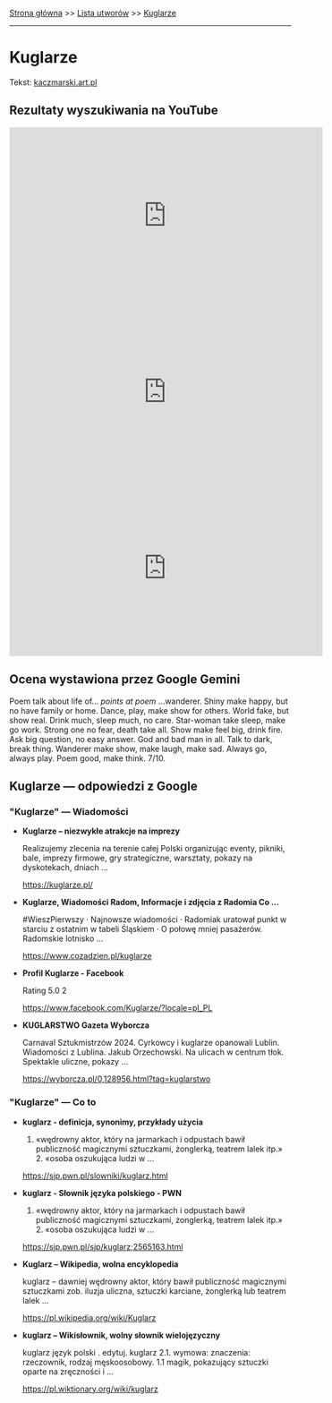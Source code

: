 [Strona główna](../index.md) >> [Lista utworów](../list.md) >> [Kuglarze](239.md)

---

# Kuglarze

Tekst: [kaczmarski.art.pl](https://www.kaczmarski.art.pl/tworczosc/wiersze/kuglarze/)

## Rezultaty wyszukiwania na YouTube

<iframe width="560" height="315" src="https://www.youtube.com/embed/hR7oFlXgFzo?si=IdontcarewhotheIRSsendsImnotpayingtaxes" title="YouTube video player" frameborder="0" allow="accelerometer; autoplay; clipboard-write; encrypted-media; gyroscope; picture-in-picture; web-share" referrerpolicy="strict-origin-when-cross-origin" allowfullscreen></iframe>

<iframe width="560" height="315" src="https://www.youtube.com/embed/Bv-gFfVuo7A?si=IdontcarewhotheIRSsendsImnotpayingtaxes" title="YouTube video player" frameborder="0" allow="accelerometer; autoplay; clipboard-write; encrypted-media; gyroscope; picture-in-picture; web-share" referrerpolicy="strict-origin-when-cross-origin" allowfullscreen></iframe>

<iframe width="560" height="315" src="https://www.youtube.com/embed/GXAEIPoxNew?si=IdontcarewhotheIRSsendsImnotpayingtaxes" title="YouTube video player" frameborder="0" allow="accelerometer; autoplay; clipboard-write; encrypted-media; gyroscope; picture-in-picture; web-share" referrerpolicy="strict-origin-when-cross-origin" allowfullscreen></iframe>

## Ocena wystawiona przez Google Gemini

Poem talk about life of... *points at poem* ...wanderer. Shiny make happy, but no have family or home. Dance, play, make show for others. World fake, but show real. Drink much, sleep much, no care. Star-woman take sleep, make go work. Strong one no fear, death take all. Show make feel big, drink fire. Ask big question, no easy answer. God and bad man in all. Talk to dark, break thing. Wanderer make show, make laugh, make sad. Always go, always play. Poem good, make think. 7/10.


## Kuglarze — odpowiedzi z Google

### "Kuglarze" — Wiadomości

- **Kuglarze – niezwykłe atrakcje na imprezy**

    Realizujemy zlecenia na terenie całej Polski organizując eventy, pikniki, bale, imprezy firmowe, gry strategiczne, warsztaty, pokazy na dyskotekach, dniach ... 

   <https://kuglarze.pl/>
- **Kuglarze, Wiadomości Radom, Informacje i zdjęcia z Radomia Co ...**

    #WieszPierwszy · Najnowsze wiadomości · Radomiak uratował punkt w starciu z ostatnim w tabeli Śląskiem · O połowę mniej pasażerów. Radomskie lotnisko ... 

   <https://www.cozadzien.pl/kuglarze>
- **Profil Kuglarze - Facebook**

    Rating   5.0  2   

   <https://www.facebook.com/Kuglarze/?locale=pl_PL>
- **KUGLARSTWO Gazeta Wyborcza**

    Carnaval Sztukmistrzów 2024. Cyrkowcy i kuglarze opanowali Lublin. Wiadomości z Lublina. Jakub Orzechowski. Na ulicach w centrum tłok. Spektakle uliczne, pokazy ... 

   <https://wyborcza.pl/0,128956.html?tag=kuglarstwo>

### "Kuglarze" — Co to

- **kuglarz - definicja, synonimy, przykłady użycia**

    1. «wędrowny aktor, który na jarmarkach i odpustach bawił publiczność magicznymi sztuczkami, żonglerką, teatrem lalek itp.» 2. «osoba oszukująca ludzi w ... 

   <https://sjp.pwn.pl/slowniki/kuglarz.html>
- **kuglarz - Słownik języka polskiego - PWN**

    1. «wędrowny aktor, który na jarmarkach i odpustach bawił publiczność magicznymi sztuczkami, żonglerką, teatrem lalek itp.» 2. «osoba oszukująca ludzi w ... 

   <https://sjp.pwn.pl/sjp/kuglarz;2565163.html>
- **Kuglarz – Wikipedia, wolna encyklopedia**

    kuglarz – dawniej wędrowny aktor, który bawił publiczność magicznymi sztuczkami zob. iluzja uliczna, sztuczki karciane, żonglerką lub teatrem lalek ... 

   <https://pl.wikipedia.org/wiki/Kuglarz>
- **kuglarz – Wikisłownik, wolny słownik wielojęzyczny**

    kuglarz język polski . edytuj. kuglarz 2.1. wymowa: znaczenia: rzeczownik, rodzaj męskoosobowy. 1.1 magik, pokazujący sztuczki oparte na zręczności i ... 

   <https://pl.wiktionary.org/wiki/kuglarz>

